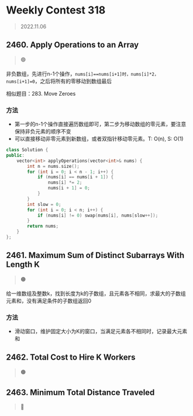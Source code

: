 # Weekly Contest 318
> 2022.11.06

## 2460. Apply Operations to an Array

> :green_circle:

非负数组，先进行n-1个操作，`nums[i]==nums[i+1]时，nums[i]*2，nums[i+1]=0`，之后将所有的零移动到数组最后

相似题目：283. Move Zeroes

### 方法

- 第一步的n-1个操作直接遍历数组即可，第二步为移动数组的零元素，要注意保持非负元素的顺序不变
- 可以直接移动非零元素到新数组，或者双指针移动零元素。T: O(n), S: O(1)

```cpp
class Solution {
public:
    vector<int> applyOperations(vector<int>& nums) {
        int n = nums.size();
        for (int i = 0; i < n - 1; i++) {
            if (nums[i] == nums[i + 1]) {
                nums[i] *= 2;
                nums[i + 1] = 0;
            }
        }
        int slow = 0;
        for (int i = 0; i < n; i++) {
            if (nums[i] != 0) swap(nums[i], nums[slow++]);
        }
        return nums;
    }
};
```

## 2461. Maximum Sum of Distinct Subarrays With Length K

> :orange_circle:

给一维数组及整数k，找到长度为k的子数组，且元素各不相同，求最大的子数组元素和，没有满足条件的子数组返回0

### 方法

- 滑动窗口，维护固定大小为K的窗口，当满足元素各不相同时，记录最大元素和

## 2462. Total Cost to Hire K Workers

>  :orange_circle:

## 2463. Minimum Total Distance Traveled

> :red_circle:
